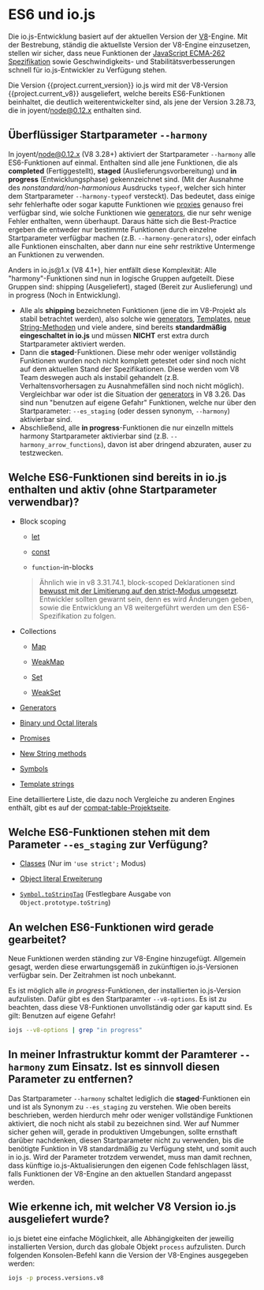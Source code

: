 # ES6 und io.js

Die io.js-Entwicklung basiert auf der aktuellen Version der [V8](https://code.google.com/p/v8/)-Engine. Mit der Bestrebung, ständig die aktuellste Version der V8-Engine einzusetzen, stellen wir sicher, dass neue Funktionen der [JavaScript ECMA-262 Spezifikation](http://www.ecma-international.org/publications/standards/Ecma-262.htm) sowie Geschwindigkeits- und Stabilitätsverbesserungen schnell für io.js-Entwickler zu Verfügung stehen.

Die Version {{project.current_version}} io.js wird mit der V8-Version {{project.current_v8}} ausgeliefert, welche bereits ES6-Funktionen beinhaltet, die deutlich weiterentwickelter sind, als jene der Version 3.28.73, die in joyent/node@0.12.x enthalten sind.

## Überflüssiger Startparameter `--harmony`

In joyent/node@0.12.x (V8 3.28+) aktiviert der Startparameter `--harmony` alle ES6-Funktionen auf einmal. Enthalten sind alle jene Funktionen, die als **completed** (Fertiggestellt), **staged** (Auslieferungsvorbereitung) und **in progress** (Entwicklungsphase) gekennzeichnet sind. (Mit der Ausnahme des _nonstandard/non-harmonious_ Ausdrucks `typeof`, welcher sich hinter dem Startparameter `--harmony-typeof` versteckt). Das bedeutet, dass einige sehr fehlerhafte oder sogar kaputte Funktionen wie [proxies](https://developer.mozilla.org/en-US/docs/Web/JavaScript/Reference/Global_Objects/Proxy) genauso frei verfügbar sind, wie solche Funktionen wie [generators](https://developer.mozilla.org/en-US/docs/Web/JavaScript/Reference/Statements/function*), die nur sehr wenige Fehler enthalten, wenn überhaupt. Daraus hätte sich die Best-Practice ergeben die entweder nur bestimmte Funktionen durch einzelne Startparameter verfügbar machen (z.B. `--harmony-generators`), oder einfach alle Funktionen einschalten, aber dann nur eine sehr restriktive Untermenge an Funktionen zu verwenden.

Anders in io.js<span>@</span>1.x (V8 4.1+), hier entfällt diese Komplexität: Alle "harmony"-Funktionen sind nun in logische Gruppen aufgeteilt. Diese Gruppen sind: shipping (Ausgeliefert), staged (Bereit zur Auslieferung) und in progress (Noch in Entwicklung).

*   Alle als **shipping** bezeichneten Funktionen (jene die im V8-Projekt als stabil betrachtet werden), also solche wie [generators](https://developer.mozilla.org/en-US/docs/Web/JavaScript/Reference/Statements/function*), [Templates](https://developer.mozilla.org/en-US/docs/Web/JavaScript/Reference/template_strings), [neue String-Methoden](https://developer.mozilla.org/en-US/docs/Web/JavaScript/New_in_JavaScript/ECMAScript_6_support_in_Mozilla#Additions_to_the_String_object) und viele andere, sind bereits **standardmäßig eingeschaltet in io.js** und müssen **NICHT** erst extra durch Startparameter aktiviert werden.
*   Dann die **staged**-Funktionen. Diese mehr oder weniger vollständig Funktionen wurden noch nicht komplett getestet oder sind noch nicht auf dem aktuellen Stand der Spezifikationen. Diese werden vom V8 Team deswegen auch als instabil gehandelt (z.B. Verhaltensvorhersagen zu Ausnahmefällen sind noch nicht möglich). Vergleichbar war oder ist die Situation der [generators](https://developer.mozilla.org/en-US/docs/Web/JavaScript/Reference/Statements/function*) in V8 3.26. Das sind nun "benutzen auf eigene Gefahr" Funktionen, welche nur über den Startparameter: `--es_staging` (oder dessen synonym, `--harmony`) aktivierbar sind.
*   Abschließend, alle **in progress**-Funktionen die nur einzelln mittels harmony Startparameter aktivierbar sind (z.B. `--harmony_arrow_functions`), davon ist aber dringend abzuraten, auser zu testzwecken.

## Welche ES6-Funktionen sind bereits in io.js enthalten und aktiv (ohne Startparameter verwendbar)?


*   Block scoping

    *   [let](https://developer.mozilla.org/en-US/docs/Web/JavaScript/Reference/Statements/let)

    *   [const](https://developer.mozilla.org/en-US/docs/Web/JavaScript/Reference/Statements/const)

    *   `function`-in-blocks

    >Ähnlich wie in v8 3.31.74.1, block-scoped Deklarationen sind [bewusst mit der Limitierung auf den strict-Modus umgesetzt](https://groups.google.com/forum/#!topic/v8-users/3UXNCkAU8Es). Entwickler sollten gewarnt sein, denn es wird Änderungen geben, sowie die Entwicklung an V8 weitergeführt werden um den ES6-Spezifikation zu folgen.

*   Collections

    *   [Map](https://developer.mozilla.org/en-US/docs/Web/JavaScript/Reference/Global_Objects/Map)

    *   [WeakMap](https://developer.mozilla.org/en-US/docs/Web/JavaScript/Reference/Global_Objects/WeakMap)

    *   [Set](https://developer.mozilla.org/en-US/docs/Web/JavaScript/Reference/Global_Objects/Set)

    *   [WeakSet](https://developer.mozilla.org/en-US/docs/Web/JavaScript/Reference/Global_Objects/WeakSet)

*   [Generators](https://developer.mozilla.org/en-US/docs/Web/JavaScript/Reference/Statements/function*)

*   [Binary und Octal literals](https://developer.mozilla.org/en-US/docs/Web/JavaScript/Reference/Lexical_grammar#Numeric_literals)

*   [Promises](https://developer.mozilla.org/en-US/docs/Web/JavaScript/Reference/Global_Objects/Promise)

*   [New String methods](https://developer.mozilla.org/en-US/docs/Web/JavaScript/New_in_JavaScript/ECMAScript_6_support_in_Mozilla#Additions_to_the_String_object)

*   [Symbols](https://developer.mozilla.org/en-US/docs/Web/JavaScript/Reference/Global_Objects/Symbol)

*   [Template strings](https://developer.mozilla.org/en-US/docs/Web/JavaScript/Reference/template_strings)

Eine detailliertere Liste, die dazu noch Vergleiche zu anderen Engines enthält, gibt es auf der [compat-table-Projektseite](https://kangax.github.io/compat-table/es6/).

## Welche ES6-Funktionen stehen mit dem Parameter `--es_staging` zur Verfügung?

*   [Classes](https://github.com/lukehoban/es6features#classes) (Nur im `'use strict';` Modus)
*   [Object literal Erweiterung](https://github.com/lukehoban/es6features#enhanced-object-literals)

*   [`Symbol.toStringTag`](https://developer.mozilla.org/en-US/docs/Web/JavaScript/Reference/Global_Objects/Symbol) (Festlegbare Ausgabe von `Object.prototype.toString`)

## An welchen ES6-Funktionen wird gerade gearbeitet?

Neue Funktionen werden ständing zur V8-Engine hinzugefügt. Allgemein gesagt, werden diese erwartungsgemäß in zukünftigen io.js-Versionen verfügbar sein. Der Zeitrahmen ist noch unbekannt.

Es ist möglich alle *in progress*-Funktionen, der installierten io.js-Version aufzulisten. Dafür gibt es den Startparamter `--v8-options`. Es ist zu beachten, dass diese V8-Funktionen unvollständig oder gar kaputt sind. Es gilt: Benutzen auf eigene Gefahr!

```sh
iojs --v8-options | grep "in progress"
```

## In meiner Infrastruktur kommt der Paramterer `--harmony` zum Einsatz. Ist es sinnvoll diesen Parameter zu entfernen?

Das Startparameter `--harmony` schaltet lediglich die **staged**-Funktionen ein und ist als Synonym zu `--es_staging` zu verstehen. Wie oben bereits beschrieben, werden hierdurch mehr oder weniger vollständige Funktionen aktiviert, die noch nicht als stabil zu bezeichnen sind. Wer auf Nummer sicher gehen will, gerade in produktiven Umgebungen, sollte ernsthaft darüber nachdenken, diesen Startparameter nicht zu verwenden, bis die benötigte Funktion in V8 standardmäßig zu Verfügung steht, und somit auch in io.js. Wird der Parameter trotzdem verwendet, muss man damit rechnen, dass künftige io.js-Aktualisierungen den eigenen Code fehlschlagen lässt, falls Funktionen der V8-Engine an den aktuellen Standard angepasst werden.

## Wie erkenne ich, mit welcher V8 Version io.js ausgeliefert wurde?

io.js bietet eine einfache Möglichkeit, alle Abhängigkeiten der jeweilig installierten Version, durch das globale Objekt `process` aufzulisten. Durch folgenden Konsolen-Befehl kann die Version der V8-Engines ausgegeben werden:

```sh
iojs -p process.versions.v8
```

